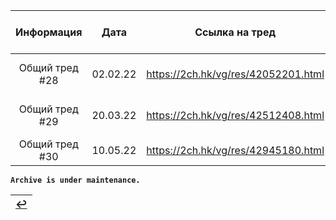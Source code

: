 | Информация | Дата | Ссылка на тред | Ссылка на архив | Комментарий |
|:---:|:---:|:---:|:---:|:---:|
| Общий тред #28 | 02.02.22 | https://2ch.hk/vg/res/42052201.html | | Реборн - сервер-червь треда |
| Общий тред #29 | 20.03.22 | https://2ch.hk/vg/res/42512408.html | | Первое упоминание Tirael x1 |
| Общий тред #30 | 10.05.22 | https://2ch.hk/vg/res/42945180.html | | Новая шапка |

**`Archive is under maintenance.`**

|[↩️](header.md)|
|:---:|
